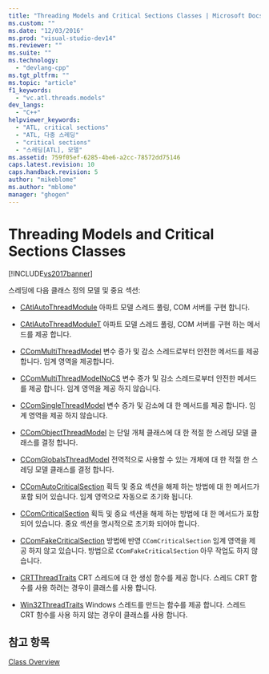 ```yaml
---
title: "Threading Models and Critical Sections Classes | Microsoft Docs"
ms.custom: ""
ms.date: "12/03/2016"
ms.prod: "visual-studio-dev14"
ms.reviewer: ""
ms.suite: ""
ms.technology: 
  - "devlang-cpp"
ms.tgt_pltfrm: ""
ms.topic: "article"
f1_keywords: 
  - "vc.atl.threads.models"
dev_langs: 
  - "C++"
helpviewer_keywords: 
  - "ATL, critical sections"
  - "ATL, 다중 스레딩"
  - "critical sections"
  - "스레딩[ATL], 모델"
ms.assetid: 759f05ef-6285-4be6-a2cc-78572dd75146
caps.latest.revision: 10
caps.handback.revision: 5
author: "mikeblome"
ms.author: "mblome"
manager: "ghogen"
---
```

# Threading Models and Critical Sections Classes
[!INCLUDE[vs2017banner](../assembler/inline/includes/vs2017banner.md)]

스레딩에 다음 클래스 정의 모델 및 중요 섹션:  
  
-   [CAtlAutoThreadModule](../atl/reference/catlautothreadmodule-class.md) 아파트 모델 스레드 풀링, COM 서버를 구현 합니다.  
  
-   [CAtlAutoThreadModuleT](../atl/reference/catlautothreadmodulet-class.md) 아파트 모델 스레드 풀링, COM 서버를 구현 하는 메서드를 제공 합니다.  
  
-   [CComMultiThreadModel](../atl/reference/ccommultithreadmodel-class.md) 변수 증가 및 감소 스레드로부터 안전한 메서드를 제공 합니다.  임계 영역을 제공합니다.  
  
-   [CComMultiThreadModelNoCS](../atl/reference/ccommultithreadmodelnocs-class.md) 변수 증가 및 감소 스레드로부터 안전한 메서드를 제공 합니다.  임계 영역을 제공 하지 않습니다.  
  
-   [CComSingleThreadModel](../atl/reference/ccomsinglethreadmodel-class.md) 변수 증가 및 감소에 대 한 메서드를 제공 합니다.  임계 영역을 제공 하지 않습니다.  
  
-   [CComObjectThreadModel](../Topic/CComObjectThreadModel.md) 는 단일 개체 클래스에 대 한 적절 한 스레딩 모델 클래스를 결정 합니다.  
  
-   [CComGlobalsThreadModel](../Topic/CComGlobalsThreadModel.md) 전역적으로 사용할 수 있는 개체에 대 한 적절 한 스레딩 모델 클래스를 결정 합니다.  
  
-   [CComAutoCriticalSection](../atl/reference/ccomautocriticalsection-class.md) 획득 및 중요 섹션을 해제 하는 방법에 대 한 메서드가 포함 되어 있습니다.  임계 영역으로 자동으로 초기화 됩니다.  
  
-   [CComCriticalSection](../atl/reference/ccomcriticalsection-class.md) 획득 및 중요 섹션을 해제 하는 방법에 대 한 메서드가 포함 되어 있습니다.  중요 섹션을 명시적으로 초기화 되어야 합니다.  
  
-   [CComFakeCriticalSection](../atl/reference/ccomfakecriticalsection-class.md) 방법에 반영 `CComCriticalSection` 임계 영역을 제공 하지 않고 있습니다.  방법으로 `CComFakeCriticalSection` 아무 작업도 하지 않습니다.  
  
-   [CRTThreadTraits](../atl/reference/crtthreadtraits-class.md) CRT 스레드에 대 한 생성 함수를 제공 합니다.  스레드 CRT 함수를 사용 하려는 경우이 클래스를 사용 합니다.  
  
-   [Win32ThreadTraits](../atl/reference/win32threadtraits-class.md) Windows 스레드를 만드는 함수를 제공 합니다.  스레드 CRT 함수를 사용 하지 않는 경우이 클래스를 사용 합니다.  
  
## 참고 항목  
 [Class Overview](../atl/atl-class-overview.md)